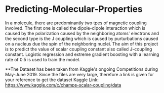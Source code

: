 # Predicting-Molecular-Properties
In a molecule, there are predominantly two tpes of magnetic coupling involved. The first one is called the dipole-dipole interaction which is caused by the polarization caused by the neighboring atoms' electrons and the second type is the J coupling which is caused by purturbations caused on a nucleus due the spin of the neighboring nuclei.
The aim of this project is to predict the value of scalar coupling constant also called J-coupling constant. 
Logistic regression and extreme gradient boosting with a learning rate of 0.5 is used to train the model.

**The Dataset has been taken from Kaggle's ongoing Competitions during May-June 2019. Since the files are very large, therefore a link is given for your reference to get the dataset
Kaggle Link: https://www.kaggle.com/c/champs-scalar-coupling/data

